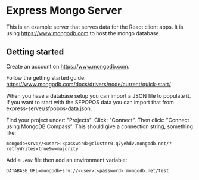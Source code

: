 # Express Mongo Server

This is an example server that serves data for the React client apps. It is using https://www.mongodb.com to host the mongo database. 

## Getting started

Create an account on https://www.mongodb.com. 

Follow the getting started guide: https://www.mongodb.com/docs/drivers/node/current/quick-start/

When you have a database setup you can import a JSON file to populate it. If you want to start with the SFPOPOS data you can import that from express-server/sfpopos-data.json. 

Find your project under: "Projects". Click: "Connect". Then click: "Connect using MongoDB Compass". This should give a connection string, something like: 

```
mongodb+srv://<user>:<password>@cluster0.q7yehdv.mongodb.net/?retryWrites=true&w=majority
```

Add a `.env` file then add an environment variable: 

```
DATABASE_URL=mongodb+srv://<user>:<password>.mongodb.net/test
```






